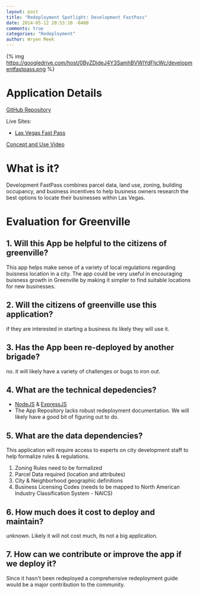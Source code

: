 ```yaml
---
layout: post
title: "Redeployment Spotlight: Development FastPass"
date: 2014-05-12 20:53:10 -0400
comments: true
categories: "Redeployment"
author: Wryen Meek
---
```

{% img https://googledrive.com/host/0ByZDjdeJ4Y3SamhBVWlYdFljcWc/developmentfastpass.png %}
# Application Details

[GitHub Repository](https://github.com/codeforamerica/fast_pass)  

Live Sites:  

   * [Las Vegas Fast Pass](http://lv-fastpass.herokuapp.com/)

[Concept and Use Video](http://www.youtube.com/watch?v=_lTPz0Qp8sA)  

# What is it?
Development FastPass combines parcel data, land use, zoning, building occupancy, and business incentives to help business owners research the best options to locate their businesses within Las Vegas.

# Evaluation for Greenville
## 1. **Will this App be helpful to the citizens of greenville?**  

   This app helps make sense of a variety of local regulations regarding buisness location in a city. The app could be very useful in encouraging buisness growth in Greenville by making it simpler to find suitable locations for new businesses.

## 2. **Will the citizens of greenville use this application?**  
   if they are interested in starting a business its likely they will use it.

## 3. **Has the App been re-deployed by another brigade?**  
   no. it will likely have a variety of challenges or bugs to iron out.

## 4. **What are the technical depedencies?**  
   * [NodeJS](http://nodejs.org/) & [ExpressJS](http://expressjs.com/)
   * The App Repository lacks robust redeployment documentation. We will likely have a good bit of figuring out to do.  
## 5. **What are the data dependencies?**  
   This application will require access to experts on city development staff to help formalize rules & regulations.
   1. Zoning Rules need to be formalized
   2. Parcel Data required (location and attributes)
   3. City & Neighborhood geographic definitions
   4. Business Licensing Codes (needs to be mapped to North American Industry Classification System - NAICS)

## 6. **How much does it cost to deploy and maintain?**  

   unknown. Likely it will not cost much, its not a big application.

## 7. **How can we contribute or improve the app if we deploy it?**  
   Since it hasn't been redeployed a comprehensive redeployment guide would be a major contribution to the community.
